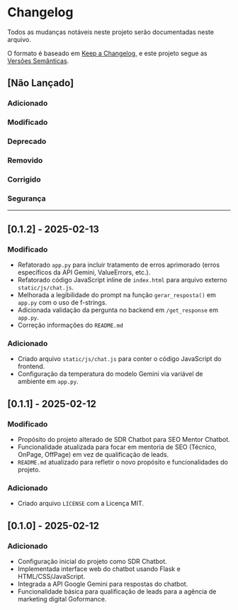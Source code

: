 # Changelog

Todos as mudanças notáveis neste projeto serão documentadas neste arquivo.

O formato é baseado em [Keep a Changelog](https://keepachangelog.com/en/1.1.0/),
e este projeto segue as [Versões Semânticas](https://semver.org/spec/v2.0.0.html).

## [Não Lançado]

### Adicionado

### Modificado

### Deprecado

### Removido

### Corrigido

### Segurança

---

## [0.1.2] - 2025-02-13

### Modificado

- Refatorado `app.py` para incluir tratamento de erros aprimorado (erros específicos da API Gemini, ValueErrors, etc.).
- Refatorado código JavaScript inline de `index.html` para arquivo externo `static/js/chat.js`.
- Melhorada a legibilidade do prompt na função `gerar_resposta()` em `app.py` com o uso de f-strings.
- Adicionada validação da pergunta no backend em `/get_response` em `app.py`.
- Correção informações do `README.md`

### Adicionado

- Criado arquivo `static/js/chat.js` para conter o código JavaScript do frontend.
- Configuração da temperatura do modelo Gemini via variável de ambiente em `app.py`.

## [0.1.1] - 2025-02-12

### Modificado

- Propósito do projeto alterado de SDR Chatbot para SEO Mentor Chatbot.
- Funcionalidade atualizada para focar em mentoria de SEO (Técnico, OnPage, OffPage) em vez de qualificação de leads.
- `README.md` atualizado para refletir o novo propósito e funcionalidades do projeto.

### Adicionado

- Criado arquivo `LICENSE` com a Licença MIT.

## [0.1.0] - 2025-02-12

### Adicionado

- Configuração inicial do projeto como SDR Chatbot.
- Implementada interface web do chatbot usando Flask e HTML/CSS/JavaScript.
- Integrada a API Google Gemini para respostas do chatbot.
- Funcionalidade básica para qualificação de leads para a agência de marketing digital Goformance.

